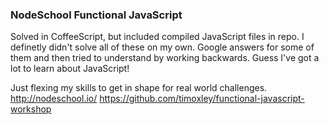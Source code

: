 ### NodeSchool Functional JavaScript

Solved in CoffeeScript, but included compiled JavaScript files in repo. I definetly didn't solve all of these on my own. Google answers for some of them and then tried to understand by working backwards. Guess I've got a lot to learn about JavaScript!

Just flexing my skills to get in shape for real world challenges.
http://nodeschool.io/
https://github.com/timoxley/functional-javascript-workshop
